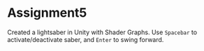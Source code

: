 # Assignment5
 
Created a lightsaber in Unity with Shader Graphs. Use ``Spacebar`` to activate/deactivate saber, and ``Enter`` to swing forward.
